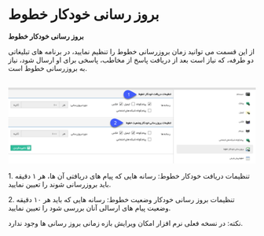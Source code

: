 # بروز رسانی خودکار خطوط        

**بروز رسانی خودکار خطوط**

از این قسمت می توانید زمان بروزرسانی خطوط را تنظیم نمایید، در برنامه های تبلیغاتی دو طرفه، که نیاز است بعد از دریافت پاسخ از مخاطب، پاسخی برای او ارسال شود، نیاز به بروزرسانی خطوط است.

 ![](AutoMedia/AutoMedia.png)

1\. تنظیمات دریافت خودکار خطوط: رسانه هایی که پیام های دریافتی آن ها، هر ۱ دقیقه باید بروزرسانی شوند را تعیین نمایید.

2\. تنظیمات بروز رسانی خودکار وضعیت خطوط: رسانه هایی که باید هر ۱۰ دقیقه وضعیت پیام های ارسالی آنان بررسی شود را تعیین نمایید.

نکته: در نسخه فعلی نرم افزار امکان ویرایش بازه زمانی بروز رسانی ها وجود ندارد.